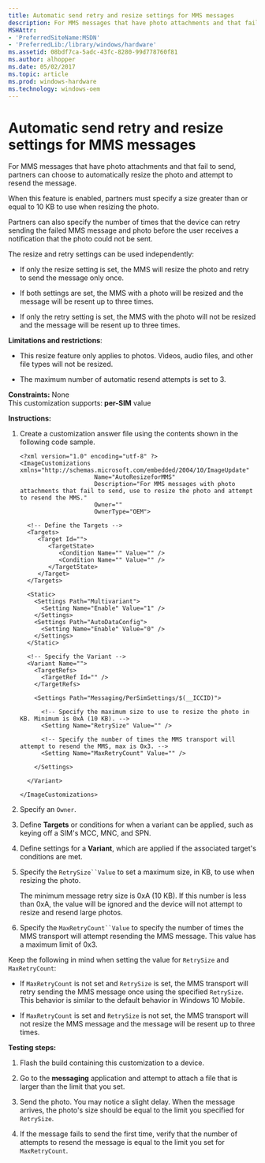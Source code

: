 ```yaml
---
title: Automatic send retry and resize settings for MMS messages
description: For MMS messages that have photo attachments and that fail to send, partners can choose to automatically resize the photo and attempt to resend the message.
MSHAttr:
- 'PreferredSiteName:MSDN'
- 'PreferredLib:/library/windows/hardware'
ms.assetid: 08bdf7ca-5adc-43fc-8280-99d778760f81
ms.author: alhopper
ms.date: 05/02/2017
ms.topic: article
ms.prod: windows-hardware
ms.technology: windows-oem
---
```


# Automatic send retry and resize settings for MMS messages


For MMS messages that have photo attachments and that fail to send, partners can choose to automatically resize the photo and attempt to resend the message.

When this feature is enabled, partners must specify a size greater than or equal to 10 KB to use when resizing the photo.

Partners can also specify the number of times that the device can retry sending the failed MMS message and photo before the user receives a notification that the photo could not be sent.

The resize and retry settings can be used independently:

-   If only the resize setting is set, the MMS will resize the photo and retry to send the message only once.

-   If both settings are set, the MMS with a photo will be resized and the message will be resent up to three times.

-   If only the retry setting is set, the MMS with the photo will not be resized and the message will be resent up to three times.

**Limitations and restrictions**:

-   This resize feature only applies to photos. Videos, audio files, and other file types will not be resized.

-   The maximum number of automatic resend attempts is set to 3.

<a href="" id="constraints---none"></a>**Constraints:** None  
This customization supports: **per-SIM** value

<a href="" id="instructions-"></a>**Instructions:**  
1.  Create a customization answer file using the contents shown in the following code sample.

    ``` syntax
    <?xml version="1.0" encoding="utf-8" ?>  
    <ImageCustomizations xmlns="http://schemas.microsoft.com/embedded/2004/10/ImageUpdate"  
                         Name="AutoResizeforMMS"  
                         Description="For MMS messages with photo attachments that fail to send, use to resize the photo and attempt to resend the MMS."  
                         Owner=""  
                         OwnerType="OEM"> 
      
      <!-- Define the Targets --> 
      <Targets>
         <Target Id="">
            <TargetState>
               <Condition Name="" Value="" />
               <Condition Name="" Value="" />
            </TargetState>
         </Target>
      </Targets>
      
      <Static>
        <Settings Path="Multivariant">
          <Setting Name="Enable" Value="1" />
        </Settings>
        <Settings Path="AutoDataConfig">
          <Setting Name="Enable" Value="0" />
        </Settings>
      </Static>

      <!-- Specify the Variant -->
      <Variant Name=""> 
        <TargetRefs>
          <TargetRef Id="" /> 
        </TargetRefs>

        <Settings Path="Messaging/PerSimSettings/$(__ICCID)">  
          
          <!-- Specify the maximum size to use to resize the photo in KB. Minimum is 0xA (10 KB). -->
          <Setting Name="RetrySize" Value="" />     

          <!-- Specify the number of times the MMS transport will attempt to resend the MMS, max is 0x3. -->
          <Setting Name="MaxRetryCount" Value="" />      
             
        </Settings>  

      </Variant>

    </ImageCustomizations>
    ```

2.  Specify an `Owner`.

3.  Define **Targets** or conditions for when a variant can be applied, such as keying off a SIM's MCC, MNC, and SPN.

4.  Define settings for a **Variant**, which are applied if the associated target's conditions are met.

5.  Specify the `RetrySize``Value` to set a maximum size, in KB, to use when resizing the photo.

    The minimum message retry size is 0xA (10 KB). If this number is less than 0xA, the value will be ignored and the device will not attempt to resize and resend large photos.

6.  Specify the `MaxRetryCount``Value` to specify the number of times the MMS transport will attempt resending the MMS message. This value has a maximum limit of 0x3.

Keep the following in mind when setting the value for `RetrySize` and `MaxRetryCount`:

-   If `MaxRetryCount` is not set and `RetrySize` is set, the MMS transport will retry sending the MMS message once using the specified `RetrySize`. This behavior is similar to the default behavior in Windows 10 Mobile.

-   If `MaxRetryCount` is set and `RetrySize` is not set, the MMS transport will not resize the MMS message and the message will be resent up to three times.

<a href="" id="testing-steps-"></a>**Testing steps:**  
1.  Flash the build containing this customization to a device.

2.  Go to the **messaging** application and attempt to attach a file that is larger than the limit that you set.

3.  Send the photo. You may notice a slight delay. When the message arrives, the photo's size should be equal to the limit you specified for `RetrySize`.

4.  If the message fails to send the first time, verify that the number of attempts to resend the message is equal to the limit you set for `MaxRetryCount`.

 

 






